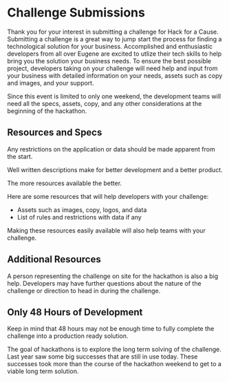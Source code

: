 # Challenge Submissions

Thank you for your interest in submitting a challenge for Hack for a Cause. Submitting a challenge is a great way to jump start the process for finding a technological solution for your business. Accomplished and enthusiastic developers from all over Eugene are excited to utlize their tech skills to help bring you the solution your business needs. To ensure the best possible project, developers taking on your challenge will need help and input from your business with detailed information on your needs, assets such as copy and images, and your support.

Since this event is limited to only one weekend, the development teams will need all the specs, assets, copy, and any other considerations at the beginning of the hackathon.

## Resources and Specs

Any restrictions on the application or data should be made apparent from the start.

Well written descriptions make for better development and a better product.

The more resources available the better.

Here are some resources that will help developers with your challenge:

* Assets such as images, copy, logos, and data
* List of rules and restrictions with data if any

Making these resources easily available will also help teams with your challenge.

## Additional Resources

A person representing the challenge on site for the hackathon is also a big help.
Developers may have further questions about the nature of the challenge or direction to head in during the challenge.

## Only 48 Hours of Development
Keep in mind that 48 hours may not be enough time to fully complete the challenge into a production ready solution.

The goal of hackathons is to explore the long term solving of the challenge. Last year saw some big successes that are still in use today. These successes took more than the course of the hackathon weekend to get to a viable long term solution.

